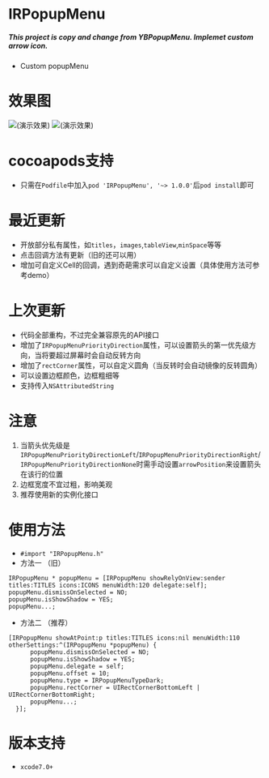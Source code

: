 # IRPopupMenu
##### This project is copy and change from YBPopupMenu. Implemet custom arrow icon.
 * Custom popupMenu 

# 效果图
![(演示效果)](https://github.com/irons163/IRPopupMenu.git/demo/ScreenShots/demo1.png)
![(演示效果)](https://github.com/irons163/IRPopupMenu.git/demo/ScreenShots/demo2.png)

# cocoapods支持
  * 只需在`Podfile`中加入`pod 'IRPopupMenu', '~> 1.0.0'`后`pod install`即可

# 最近更新
  * 开放部分私有属性，如`titles`，`images`,`tableView`,`minSpace`等等
  * 点击回调方法有更新（旧的还可以用）
  * 增加可自定义Cell的回调，遇到奇葩需求可以自定义设置（具体使用方法可参考demo）

  
# 上次更新
  * 代码全部重构，不过完全兼容原先的API接口
  * 增加了`IRPopupMenuPriorityDirection`属性，可以设置箭头的第一优先级方向，当将要超过屏幕时会自动反转方向
  * 增加了`rectCorner`属性，可以自定义圆角（当反转时会自动镜像的反转圆角）
  * 可以设置边框颜色，边框粗细等
  * 支持传入`NSAttributedString`
  
# 注意
  1. 当箭头优先级是`IRPopupMenuPriorityDirectionLeft`/`IRPopupMenuPriorityDirectionRight`/`IRPopupMenuPriorityDirectionNone`时需手动设置`arrowPosition`来设置箭头在该行的位置
  2. 边框宽度不宜过粗，影响美观
  3. 推荐使用新的实例化接口

# 使用方法
  * `#import "IRPopupMenu.h"`
  * 方法一 （旧）
  
  ```
  IRPopupMenu * popupMenu = [IRPopupMenu showRelyOnView:sender titles:TITLES icons:ICONS menuWidth:120 delegate:self];
  popupMenu.dismissOnSelected = NO;
  popupMenu.isShowShadow = YES;
  popupMenu...;
  ```
  * 方法二 （推荐）
  
  ```
  [IRPopupMenu showAtPoint:p titles:TITLES icons:nil menuWidth:110 otherSettings:^(IRPopupMenu *popupMenu) {
        popupMenu.dismissOnSelected = NO;
        popupMenu.isShowShadow = YES;
        popupMenu.delegate = self;
        popupMenu.offset = 10;
        popupMenu.type = IRPopupMenuTypeDark;
        popupMenu.rectCorner = UIRectCornerBottomLeft | UIRectCornerBottomRight;
        popupMenu...;
    }];
  ``` 
  

# 版本支持
  * `xcode7.0+`

